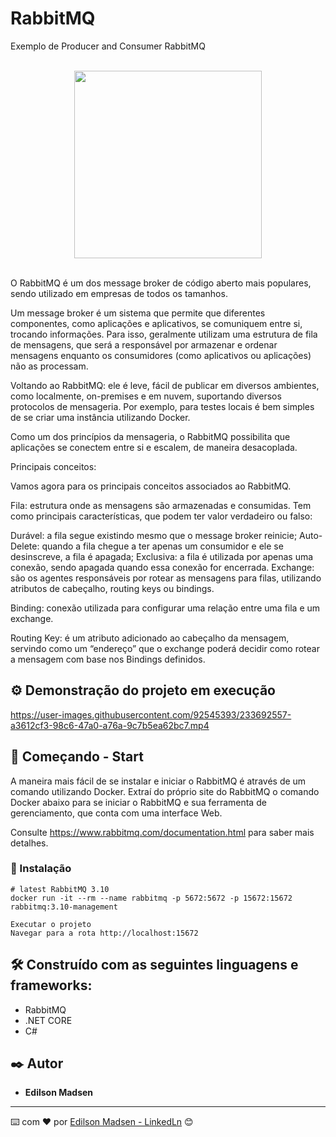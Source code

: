 # RabbitMQ
Exemplo de Producer and Consumer RabbitMQ

<br>
<div align="center">
  <img src="https://user-images.githubusercontent.com/92545393/233182812-6c55b309-692b-4630-a09c-47d8b0cc7c8e.png" width="300px"/>
</div>
<br>

O RabbitMQ é um dos message broker de código aberto mais populares, sendo utilizado em empresas de todos os tamanhos.

Um message broker é um sistema que permite que diferentes componentes, como aplicações e aplicativos, se comuniquem entre si, trocando informações. Para isso, geralmente utilizam uma estrutura de fila de mensagens, que será a responsável por armazenar e ordenar mensagens enquanto os consumidores (como aplicativos ou aplicações) não as processam.

Voltando ao RabbitMQ: ele é leve, fácil de publicar em diversos ambientes, como localmente, on-premises e em nuvem, suportando diversos protocolos de mensageria. Por exemplo, para testes locais é bem simples de se criar uma instância utilizando Docker.

Como um dos princípios da mensageria, o RabbitMQ possibilita que aplicações se conectem entre si e escalem, de maneira desacoplada.

Principais conceitos:

Vamos agora para os principais conceitos associados ao RabbitMQ.

Fila: estrutura onde as mensagens são armazenadas e consumidas. Tem como principais características, que podem ter valor verdadeiro ou falso:

Durável: a fila segue existindo mesmo que o message broker reinicie;
Auto-Delete: quando a fila chegue a ter apenas um consumidor e ele se desinscreve, a fila é apagada;
Exclusiva: a fila é utilizada por apenas uma conexão, sendo apagada quando essa conexão for encerrada.
Exchange: são os agentes responsáveis por rotear as mensagens para filas, utilizando atributos de cabeçalho, routing keys ou bindings.

Binding: conexão utilizada para configurar uma relação entre uma fila e um exchange.

Routing Key: é um atributo adicionado ao cabeçalho da mensagem, servindo como um “endereço” que o exchange poderá decidir como rotear a mensagem com base nos Bindings definidos.

## ⚙️ Demonstração do projeto em execução

https://user-images.githubusercontent.com/92545393/233692557-a3612cf3-98c6-47a0-a76a-9c7b5ea62bc7.mp4

## 🚀 Começando - Start

A maneira mais fácil de se instalar e iniciar o RabbitMQ é através de um comando utilizando Docker. Extraí do próprio site do RabbitMQ o comando Docker abaixo para se iniciar o RabbitMQ e sua ferramenta de gerenciamento, que conta com uma interface Web.

Consulte https://www.rabbitmq.com/documentation.html para saber mais detalhes.


### 🔧 Instalação

```
# latest RabbitMQ 3.10
docker run -it --rm --name rabbitmq -p 5672:5672 -p 15672:15672 rabbitmq:3.10-management
```

```
Executar o projeto
Navegar para a rota http://localhost:15672

```

## 🛠️ Construído com as seguintes linguagens e frameworks:

* RabbitMQ
* .NET CORE
* C#



## ✒️ Autor

* **Edilson Madsen**

---
⌨️ com ❤️ por [Edilson Madsen - LinkedLn](https://www.linkedin.com/in/edilsonmadsen/) 😊


